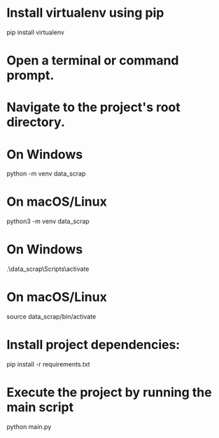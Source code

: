 <!-- Make sure you have Python and `virtualenv` installed. -->

# Install virtualenv using pip
pip install virtualenv

<!-- Setting Up Virtual Environment -->
# Open a terminal or command prompt.
# Navigate to the project's root directory.

# On Windows
python -m venv data_scrap

# On macOS/Linux
python3 -m venv data_scrap

<!-- Activating Virtual Environment -->

# On Windows
.\data_scrap\Scripts\activate

# On macOS/Linux
source data_scrap/bin/activate

# Install project dependencies:
pip install -r requirements.txt

# Execute the project by running the main script 
python main.py

